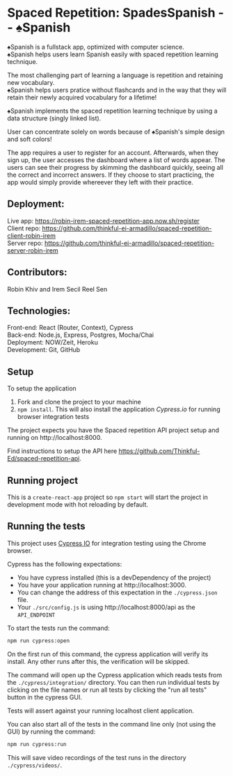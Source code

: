 # Spaced Repetition: SpadesSpanish -- ♠Spanish

♠Spanish is a fullstack app, optimized with computer science.  
♠Spanish helps users learn Spanish easily with spaced repetition learning technique.

The most challenging part of learning a language is repetition and retaining new vocabulary.  
♠Spanish helps users pratice without flashcards and in the way that they will retain their newly acquired vocabulary for a lifetime!

♠Spanish implements the spaced repetition learning technique by using a data structure (singly linked list).

User can concentrate solely on words because of ♠Spanish's simple design and soft colors!

The app requires a user to register for an account. Afterwards, when they sign up, the user accesses the dashboard where a list of words appear. The users can see their progress by skimming the dashboard quickly, seeing all the correct and incorrect answers. If they choose to start practicing, the app would simply provide whereever they left with their practice.

## Deployment: 
Live app: https://robin-irem-spaced-repetition-app.now.sh/register  
Client repo: https://github.com/thinkful-ei-armadillo/spaced-repetition-client-robin-irem  
Server repo: https://github.com/thinkful-ei-armadillo/spaced-repetition-server-robin-irem

## Contributors: 
Robin Khiv and Irem Secil Reel Sen

## Technologies:
Front-end: React (Router, Context), Cypress  
Back-end: Node.js, Express, Postgres, Mocha/Chai  
Deployment: NOW/Zeit, Heroku  
Development: Git, GitHub

## Setup

To setup the application

1. Fork and clone the project to your machine
2. `npm install`. This will also install the application *Cypress.io* for running browser integration tests

The project expects you have the Spaced repetition API project setup and running on http://localhost:8000.

Find instructions to setup the API here https://github.com/Thinkful-Ed/spaced-repetition-api.

## Running project

This is a `create-react-app` project so `npm start` will start the project in development mode with hot reloading by default.

## Running the tests

This project uses [Cypress IO](https://docs.cypress.io) for integration testing using the Chrome browser.

Cypress has the following expectations:

- You have cypress installed (this is a devDependency of the project)
- You have your application running at http://localhost:3000.
- You can change the address of this expectation in the `./cypress.json` file.
- Your `./src/config.js` is using http://localhost:8000/api as the `API_ENDPOINT`

To start the tests run the command:

```bash
npm run cypress:open
```

On the first run of this command, the cypress application will verify its install. Any other runs after this, the verification will be skipped.

The command will open up the Cypress application which reads tests from the `./cypress/integration/` directory. You can then run individual tests by clicking on the file names or run all tests by clicking the "run all tests" button in the cypress GUI.

Tests will assert against your running localhost client application.

You can also start all of the tests in the command line only (not using the GUI) by running the command:

```bash
npm run cypress:run
```

This will save video recordings of the test runs in the directory `./cypress/videos/`.
